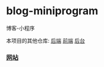 # blog-miniprogram
博客-小程序  

本项目的其他仓库:
[后端](https://github.com/litfBlog/blog-service)
[前端](https://github.com/litfBlog/blog)
[后台](https://github.com/litfBlog/admin)

### [网站](https://www.litf.com.cn)
